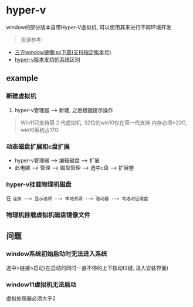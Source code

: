 # hyper-v

window的部分版本自带Hyper-V虚拟机, 可以使用其来进行不同环境开发


> 资源参考:
- [三方window镜像iso下载(支持指定版本号)](https://uupdump.net/)
- [hyper-v版本支持的系统区别](https://learn.microsoft.com/zh-cn/windows-server/virtualization/hyper-v/plan/should-i-create-a-generation-1-or-2-virtual-machine-in-hyper-v)

## example

### 新建虚拟机

1. hyper-v管理器 --> 新建, 之后根据提示操作
> Win11只支持第 2 代虚拟机, 32位的win10仅在第一代支持
> 内存必须>20G, win10系统占17G

### 动态磁盘扩展和c盘扩展

- hyper-v管理器 --> 编辑磁盘 --> 扩展
- 此电脑 --> 管理 --> 磁盘管理 --> 选中c盘 --> 扩展卷

### hyper-v挂载物理机磁盘

在 `连接 --> 显示选项 --> 本地资源 --> 驱动器 --> 勾选对应磁盘`

### 物理机挂载虚拟机磁盘镜像文件


## 问题

### window系统初始启动时无法进入系统

选中>链接>启动(在启动的同时一直不停的上下按动f2键, 进入安装界面)

### window11虚拟机无法启动

虚拟处理器必须大于2